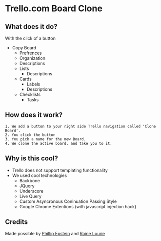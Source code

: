 # Trello.com Board Clone

## What does it do?
With the click of a button

* Copy Board
	* Prefrences
	* Organization
	* Descriptions
	* Lists
		* Descriptions
	* Cards
		* Labels
		* Descriptions
	* Checklists
		* Tasks

## How does it work?

	1. We add a button to your right side Trello navigation called 'Clone Board'.
	2. You click the button
	3. You pick a name for the new Board.
	4. We clone the active board, and take you to it.
	
## Why is this cool?
* Trello does not support templating functionality
* We used cool technologies
	* Backbone
	* JQuery
	* Underscore
	* Live Query
	* Custom Asyncronous Coninuation Passing Style
	* Google Chrome Extentions (with javascript injection hack)
	
## Credits
Made possible by [Phillip Epstein](https://github.com/oo7ph) and [Raine Lourie](https://github.com/RaineOrShine)